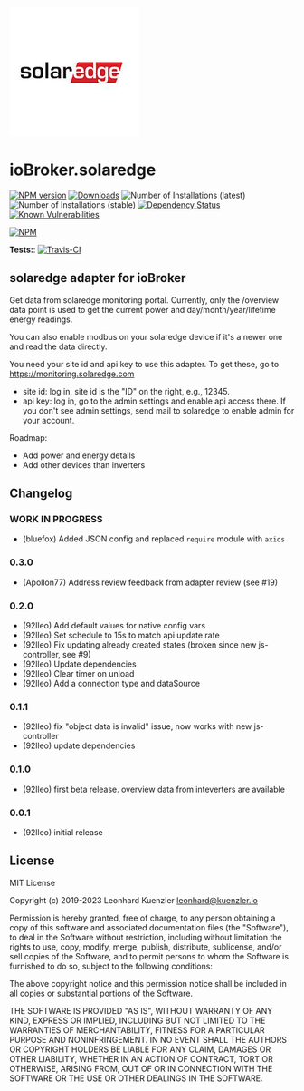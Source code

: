 ![Logo](admin/solaredge.png)
# ioBroker.solaredge

[![NPM version](http://img.shields.io/npm/v/iobroker.solaredge.svg)](https://www.npmjs.com/package/iobroker.solaredge)
[![Downloads](https://img.shields.io/npm/dm/iobroker.solaredge.svg)](https://www.npmjs.com/package/iobroker.solaredge)
![Number of Installations (latest)](http://iobroker.live/badges/solaredge-installed.svg)
![Number of Installations (stable)](http://iobroker.live/badges/solaredge-stable.svg)
[![Dependency Status](https://img.shields.io/david/92lleo/iobroker.solaredge.svg)](https://david-dm.org/92lleo/iobroker.solaredge)
[![Known Vulnerabilities](https://snyk.io/test/github/92lleo/ioBroker.solaredge/badge.svg)](https://snyk.io/test/github/92lleo/ioBroker.solaredge)

[![NPM](https://nodei.co/npm/iobroker.solaredge.png?downloads=true)](https://nodei.co/npm/iobroker.solaredge/)

**Tests:**: [![Travis-CI](http://img.shields.io/travis/92lleo/ioBroker.solaredge/master.svg)](https://travis-ci.org/92lleo/ioBroker.solaredge)

## solaredge adapter for ioBroker

Get data from solaredge monitoring portal.
Currently, only the /overview data point is used to get the current power and day/month/year/lifetime energy readings.

You can also enable modbus on your solaredge device if it's a newer one and read the data directly. 

You need your site id and api key to use this adapter. To get these, go to https://monitoring.solaredge.com  
- site id: log in, site id is the "ID" on the right, e.g., 12345.  
- api key: log in, go to the admin settings and enable api access there. If you don't see admin settings, send mail to solaredge to enable admin for your account.

Roadmap:
* Add power and energy details
* Add other devices than inverters

<!--
	### **WORK IN PROGRESS**
-->
## Changelog
### **WORK IN PROGRESS**
* (bluefox) Added JSON config and replaced `require` module with `axios`

### 0.3.0
* (Apollon77) Address review feedback from adapter review (see #19)

### 0.2.0
* (92lleo) Add default values for native config vars
* (92lleo) Set schedule to 15s to match api update rate
* (92lleo) Fix updating already created states (broken since new js-controller, see #9)
* (92lleo) Update dependencies
* (92lleo) Clear timer on unload
* (92lleo) Add a connection type and dataSource

### 0.1.1
* (92lleo) fix "object data is invalid" issue, now works with new js-controller
* (92lleo) update dependencies

### 0.1.0
* (92lleo) first beta release. overview data from inteverters are available

### 0.0.1
* (92lleo) initial release

## License
MIT License

Copyright (c) 2019-2023 Leonhard Kuenzler <leonhard@kuenzler.io>

Permission is hereby granted, free of charge, to any person obtaining a copy
of this software and associated documentation files (the "Software"), to deal
in the Software without restriction, including without limitation the rights
to use, copy, modify, merge, publish, distribute, sublicense, and/or sell
copies of the Software, and to permit persons to whom the Software is
furnished to do so, subject to the following conditions:

The above copyright notice and this permission notice shall be included in all
copies or substantial portions of the Software.

THE SOFTWARE IS PROVIDED "AS IS", WITHOUT WARRANTY OF ANY KIND, EXPRESS OR
IMPLIED, INCLUDING BUT NOT LIMITED TO THE WARRANTIES OF MERCHANTABILITY,
FITNESS FOR A PARTICULAR PURPOSE AND NONINFRINGEMENT. IN NO EVENT SHALL THE
AUTHORS OR COPYRIGHT HOLDERS BE LIABLE FOR ANY CLAIM, DAMAGES OR OTHER
LIABILITY, WHETHER IN AN ACTION OF CONTRACT, TORT OR OTHERWISE, ARISING FROM,
OUT OF OR IN CONNECTION WITH THE SOFTWARE OR THE USE OR OTHER DEALINGS IN THE
SOFTWARE.